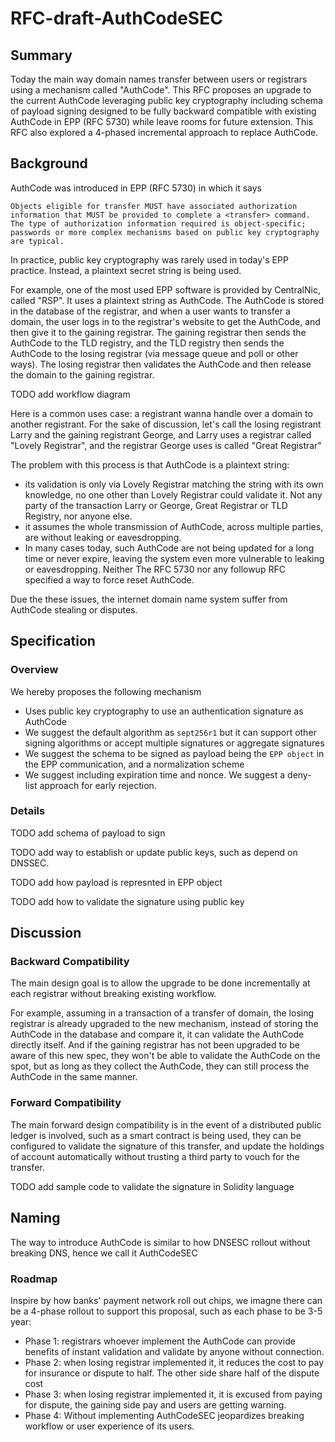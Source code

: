 # RFC-draft-AuthCodeSEC
## Summary

Today the main way domain names transfer between users or registrars
using a mechanism called "AuthCode". This RFC proposes an upgrade to
the current AuthCode leveraging public key cryptography including
schema of payload signing designed to be fully backward compatible
with existing AuthCode in EPP (RFC 5730) while leave rooms for future
extension. This RFC also explored a 4-phased incremental approach to
replace AuthCode.

## Background

AuthCode was introduced in EPP (RFC 5730) in which it says

```
Objects eligible for transfer MUST have associated authorization
information that MUST be provided to complete a <transfer> command.
The type of authorization information required is object-specific;
passwords or more complex mechanisms based on public key cryptography
are typical.
```

In practice, public key cryptography was rarely used in today's EPP
practice. Instead, a plaintext secret string is being used.

For example, one of the most used EPP software is provided by
CentralNic, called "RSP". It uses a plaintext string as AuthCode. The
AuthCode is stored in the database of the registrar, and when a user
wants to transfer a domain, the user logs in to the registrar's website
to get the AuthCode, and then give it to the gaining registrar. The
gaining registrar then sends the AuthCode to the TLD registry, and the
TLD registry then sends the AuthCode to the losing registrar (via
message queue and poll or other ways). The losing registrar then
validates the AuthCode and then release the domain to the gaining
registrar.

TODO add workflow diagram

Here is a common uses case: a registrant wanna handle over a domain
to another registrant. For the sake of discussion, let's call the
losing registrant Larry and the gaining registrant George, and Larry
uses a registrar called "Lovely Registrar", and the registrar George
uses is called "Great Registrar"

The problem with this process is that AuthCode is a plaintext string:
- its validation is only via Lovely Registrar matching the string
  with its own knowledge, no one other than Lovely Registrar could
  validate it. Not any party of the transaction Larry or George, Great
  Registrar or TLD Registry, nor anyone else.
- it assumes the whole transmission of AuthCode, across multiple
  parties, are without leaking or eavesdropping.
- In many cases today, such AuthCode are not being updated for a long
  time or never expire, leaving the system even more vulnerable to
  leaking or eavesdropping. Neither The RFC 5730 nor any followup RFC
  specified a way to force reset AuthCode.

Due the these issues, the internet domain name system suffer from
AuthCode stealing or disputes.

## Specification

### Overview

We hereby proposes the following mechanism

- Uses public key cryptography to use an authentication signature as
  AuthCode
- We suggest the default algorithm as `sept256r1` but it can support
  other signing algorithms or accept multiple signatures or aggregate
  signatures
- We suggest the schema to be signed as payload being the `EPP object`
  in the EPP communication, and a normalization scheme
- We suggest including expiration time and nonce. We suggest a deny-
  list approach for early rejection.

### Details

TODO add schema of payload to sign

TODO add way to establish or update public keys, such as depend on
DNSSEC.

TODO add how payload is represnted in EPP object

TODO add how to validate the signature using public key

## Discussion

### Backward Compatibility

The main design goal is to allow the upgrade to be done incrementally
at each registrar without breaking existing workflow.

For example, assuming in a transaction of a transfer of domain, the
losing registrar is already upgraded to the new mechanism, instead
of storing the AuthCode in the database and compare it, it can validate
the AuthCode directly itself. And if the gaining registrar has not been
upgraded to be aware of this new spec, they won't be able to validate
the AuthCode on the spot, but as long as they collect the AuthCode,
they can still process the AuthCode in the same manner.

### Forward Compatibility

The main forward design compatibility is in the event of a distributed
public ledger is involved, such as a smart contract is being used, they
can be configured to validate the signature of this transfer, and update
the holdings of account automatically without trusting a third party to
vouch for the transfer.

TODO add sample code to validate the signature in Solidity language

## Naming

The way to introduce AuthCode is similar to how DNSESC rollout without
breaking DNS, hence we call it AuthCodeSEC

### Roadmap

Inspire by how banks' payment network roll out chips, we imagne there
can be a 4-phase rollout to support this proposal, such as each phase
to be 3-5 year:
- Phase 1: registrars whoever implement the AuthCode can provide
  benefits of instant validation and validate by anyone without
  connection.
- Phase 2: when losing registrar implemented it, it reduces the cost
  to pay for insurance or dispute to half. The other side share half
  of the dispute cost
- Phase 3: when losing registrar implemented it, it is excused from
  paying for dispute, the gaining side pay and users are getting
  warning.
- Phase 4: Without implementing AuthCodeSEC jeopardizes breaking
  workflow or user experience of its users.
 
